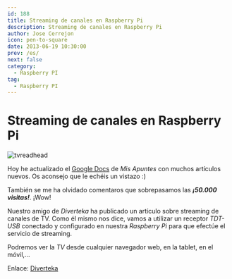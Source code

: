 ```yaml
---
id: 188
title: Streaming de canales en Raspberry Pi 
description: Streaming de canales en Raspberry Pi
author: Jose Cerrejon
icon: pen-to-square
date: 2013-06-19 10:30:00
prev: /es/
next: false
category:
  - Raspberry PI
tag:
  - Raspberry PI
---
```


# Streaming de canales en Raspberry Pi 

![tvreadhead](/images/tvreadhead.jpg)

Hoy he actualizado el [Google Docs](http://goo.gl/Iwhbq) de *Mis Apuntes* con muchos artículos nuevos. Os aconsejo que le echéis un vistazo :)

También se me ha olvidado comentaros que sobrepasamos las ***¡50.000 visitas!***. ¡Wow!

Nuestro amigo de *Diverteka* ha publicado un artículo sobre streaming de canales de TV. Como él mismo nos dice, vamos a utilizar un receptor *TDT-USB* conectado y configurado en nuestra *Raspberry Pi* para que efectúe el servicio de streaming.

Podremos ver la *TV* desde cualquier navegador web, en la tablet, en el móvil,...

Enlace: [Diverteka](http://www.diverteka.com/?p=1750)